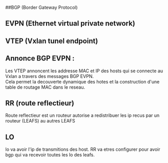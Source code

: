 ##BGP (Border Gateway Protocol)

## EVPN (Ethernet virtual private network)

## VTEP (Vxlan tunel endpoint)

## Annonce BGP EVPN : 

Les VTEP annoncent les addresse MAC et IP des hosts qui se connecte au Vxlan a travers des messages BGP EVPN.   
Cela permet la decouverte dynamique des hotes et la construction d'une table de routage MAC dans le reseau.    

## RR (route reflectieur)

Route reflectieur est un routeur autorise a redistribuer les ip recus par un routeur (LEAFS) au autres LEAFS 

## LO

lo va avoir l'ip de transmitions des host. RR va etres configurer pour avoir bgp qui va recevoir toutes les lo des leafs.
